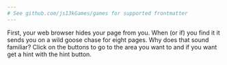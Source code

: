 ```yaml
---
# See github.com/js13kGames/games for supported frontmatter
---
```

First, your web browser hides your page from you. When (or if) you find it it sends you on a wild goose chase for eight pages. Why does that sound familiar?
Click on the buttons to go to the area you want to and if you want get a hint with the hint button.